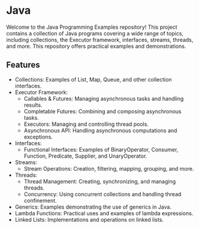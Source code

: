 # Java

Welcome to the Java Programming Examples repository! 
This project contains a collection of Java programs covering a wide range of topics, including collections, the Executor framework, interfaces, streams, threads, and more. 
This repository offers practical examples and demonstrations.

## Features
  - Collections: Examples of List, Map, Queue, and other collection interfaces.
  - Executor Framework:
       - Callables & Futures: Managing asynchronous tasks and handling results.
       - Completable Futures: Combining and composing asynchronous tasks.
       - Executors: Managing and controlling thread pools.
       - Asynchronous API: Handling asynchronous computations and exceptions.
  - Interfaces:
       - Functional Interfaces: Examples of BinaryOperator, Consumer, Function, Predicate, Supplier, and UnaryOperator.
  - Streams:
       - Stream Operations: Creation, filtering, mapping, grouping, and more.
  - Threads:
       - Thread Management: Creating, synchronizing, and managing threads.
       - Concurrency: Using concurrent collections and handling thread confinement.
  - Generics: Examples demonstrating the use of generics in Java.
  - Lambda Functions: Practical uses and examples of lambda expressions.
  - Linked Lists: Implementations and operations on linked lists.
